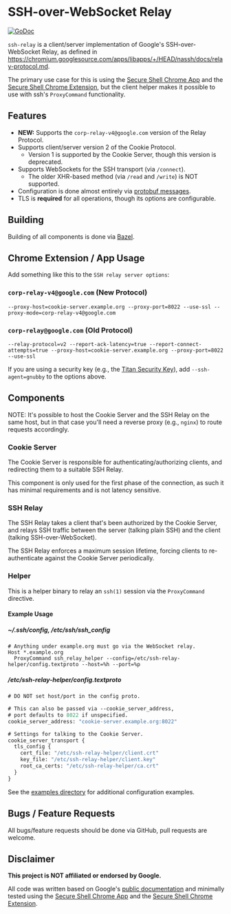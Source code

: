 # SSH-over-WebSocket Relay

[![GoDoc](https://godoc.org/github.com/hazaelsan/ssh-relay?status.svg)](https://godoc.org/github.com/hazaelsan/ssh-relay)

`ssh-relay` is a client/server implementation of Google's SSH-over-WebSocket
Relay, as defined in
https://chromium.googlesource.com/apps/libapps/+/HEAD/nassh/docs/relay-protocol.md.

The primary use case for this is using the [Secure Shell Chrome
App][chrome-app] and the [Secure Shell Chrome Extension][chrome-extension], but
the client helper makes it possible to use with ssh's `ProxyCommand`
functionality.

## Features

* **NEW:** Supports the `corp-relay-v4@google.com` version of the Relay Protocol.
* Supports client/server version 2 of the Cookie Protocol.
  * Version 1 is supported by the Cookie Server, though this version is deprecated.
* Supports WebSockets for the SSH transport (via `/connect`).
  * The older XHR-based method (via `/read` and `/write`) is NOT supported.
* Configuration is done almost entirely via [protobuf messages](https://developers.google.com/protocol-buffers/).
* TLS is **required** for all operations, though its options are configurable.

## Building

Building of all components is done via [Bazel](http://bazel.build).

## Chrome Extension / App Usage

Add something like this to the `SSH relay server options`:

### `corp-relay-v4@google.com` (New Protocol)
```none
--proxy-host=cookie-server.example.org --proxy-port=8022 --use-ssl --proxy-mode=corp-relay-v4@google.com
```

### `corp-relay@google.com` (Old Protocol)
```none
--relay-protocol=v2 --report-ack-latency=true --report-connect-attempts=true --proxy-host=cookie-server.example.org --proxy-port=8022 --use-ssl
```

If you are using a security key (e.g., the [Titan Security
Key](https://store.google.com/us/product/titan_security_key)), add
`--ssh-agent=gnubby` to the options above.

## Components

NOTE: It's possible to host the Cookie Server and the SSH Relay on the same
host, but in that case you'll need a reverse proxy (e.g., `nginx`) to route
requests accordingly.

### Cookie Server

The Cookie Server is responsible for authenticating/authorizing clients, and
redirecting them to a suitable SSH Relay.

This component is only used for the first phase of the connection, as such it
has minimal requirements and is not latency sensitive.

### SSH Relay

The SSH Relay takes a client that's been authorized by the Cookie Server, and
relays SSH traffic between the server (talking plain SSH) and the client
(talking SSH-over-WebSocket).

The SSH Relay enforces a maximum session lifetime, forcing clients to
re-authenticate against the Cookie Server periodically.

### Helper

This is a helper binary to relay an `ssh(1)` session via the `ProxyCommand`
directive.

#### Example Usage

##### ~/.ssh/config, /etc/ssh/ssh_config

```
# Anything under example.org must go via the WebSocket relay.
Host *.example.org
  ProxyCommand ssh_relay_helper --config=/etc/ssh-relay-helper/config.textproto --host=%h --port=%p
```

##### /etc/ssh-relay-helper/config.textproto
```proto
# DO NOT set host/port in the config proto.

# This can also be passed via --cookie_server_address,
# port defaults to 8022 if unspecified.
cookie_server_address: "cookie-server.example.org:8022"

# Settings for talking to the Cookie Server.
cookie_server_transport {
  tls_config {
    cert_file: "/etc/ssh-relay-helper/client.crt"
    key_file: "/etc/ssh-relay-helper/client.key"
    root_ca_certs: "/etc/ssh-relay-helper/ca.crt"
  }
}
```

See the [examples
directory](https://github.com/hazaelsan/ssh-relay/tree/master/examples) for
additional configuration examples.

## Bugs / Feature Requests

All bugs/feature requests should be done via GitHub, pull requests are welcome.

## Disclaimer

**This project is NOT affiliated or endorsed by Google.**

All code was written based on Google's [public documentation][relay-protocol]
and minimally tested using the [Secure Shell Chrome App][chrome-app] and the
[Secure Shell Chrome Extension][chrome-extension].

[relay-protocol]: https://chromium.googlesource.com/apps/libapps/+/HEAD/nassh/docs/relay-protocol.md
[chrome-app]: https://chrome.google.com/webstore/detail/secure-shell-app/pnhechapfaindjhompbnflcldabbghjo
[chrome-extension]: https://chrome.google.com/webstore/detail/secure-shell/iodihamcpbpeioajjeobimgagajmlibd
